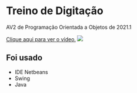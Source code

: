 # Treino de Digitação

AV2 de Programação Orientada a Objetos de 2021.1

[Clique aqui para ver o vídeo.](https://youtu.be/pYBU4i0_I3I)
![](https://img.youtube.com/vi/pYBU4i0_I3I/0.jpg)

## Foi usado

- IDE Netbeans
- Swing
- Java
